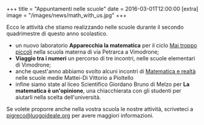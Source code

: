 +++
title = "Appuntamenti nelle scuole"
date = 2016-03-01T12:00:00
[extra]
image = "/images/news/math_with_us.jpg"
+++

Ecco le attività che stiamo realizzando nelle scuole durante il secondo quadrimestre di questo anno scolastico.

- un nuovo laboratorio **Apparecchia la matematica** per il ciclo [Mai troppo piccoli][1]
nella scuola materna di via Petrarca a Vimodrone;
- **Viaggio tra i numeri** un percorso di tre incontri, nelle scuole elementari di Vimodrone;
- anche quest'anno abbiamo svolto alcuni incontri di [Matematica e realtà][2] nelle scuole medie Mattei-Di Vittorio a Pioltello
- infine siamo state al liceo Scientifico Giordano Bruno di Melzo per **La matematica è un'opinione**,
una chiacchierata con gli studenti per aiutarli nella scelta dell'università.

Se volete proporre anche nella vostra scuola le nostre attività, scriveteci a [pigreco@luogoideale.org][3] per avere maggiori informazioni.

[1]: #mai-troppo-piccoli
[2]: #matematica-e-realta
[3]: mailto:pigreco@luogoideale.org
